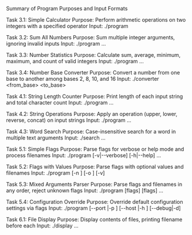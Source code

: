 Summary of Program Purposes and Input Formats


Task 3.1: Simple Calculator
Purpose: Perform arithmetic operations on two integers with a specified operator
Input: ./program <num1> <operator> <num2>


Task 3.2: Sum All Numbers
Purpose: Sum multiple integer arguments, ignoring invalid inputs
Input: ./program <arg1> <arg2> ... <argN>


Task 3.3: Number Statistics
Purpose: Calculate sum, average, minimum, maximum, and count of valid integers
Input: ./program <arg1> <arg2> ... <argN>


Task 3.4: Number Base Converter
Purpose: Convert a number from one base to another among bases 2, 8, 10, and 16
Input: ./converter <number> <from_base> <to_base>


Task 4.1: String Length Counter
Purpose: Print length of each input string and total character count
Input: ./program <string1> <string2> ... <stringN>


Task 4.2: String Operations
Purpose: Apply an operation (upper, lower, reverse, concat) on input strings
Input: ./program <operation> <string1> <string2> ... <stringN>


Task 4.3: Word Search
Purpose: Case-insensitive search for a word in multiple text arguments
Input: ./search <word> <text1> <text2> ... <textN>


Task 5.1: Simple Flags
Purpose: Parse flags for verbose or help mode and process filenames
Input: ./program [-v|--verbose] [-h|--help] <file1> <file2> ...


Task 5.2: Flags with Values
Purpose: Parse flags with optional values and filenames
Input: ./program [-n <number>] [-o <filename>] [-v] <input-files>


Task 5.3: Mixed Arguments Parser
Purpose: Parse flags and filenames in any order, reject unknown flags
Input: ./program [flags] <file1> [flags] <file2> ...


Task 5.4: Configuration Override
Purpose: Override default configuration settings via flags
Input: ./program [--port <num>|-p <num>] [--host <addr>|-h <addr>] [--debug|-d]


Task 6.1: File Display
Purpose: Display contents of files, printing filename before each
Input: ./display <file1> <file2> ...

